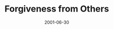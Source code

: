 ---
layout: message
category: message
series: "The Art of Forgiveness"
title: "Forgiveness from Others"
date: 2001-06-30
audio-description: "Join us as as we explore God's wisdom and the art of forgiveness. "
audio: ""
audio-title: "Forgiveness from Others"
audio-duration: "&#58;"
---